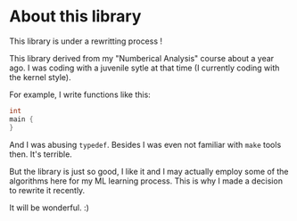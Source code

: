 # About this library

This library is under a rewritting process !

This library derived from my "Numberical Analysis" course about
a year ago. I was coding with a juvenile sytle at that time
(I currently coding with the kernel style).

For example, I write functions like this:

```C
int
main {
}
```

And I was abusing `typedef`. Besides I was even not familiar with
`make` tools then. It's terrible.

But the library is just so good, I like it and I may actually employ
some of the algorithms here for my ML learning process. This is why
I made a decision to rewrite it recently.

It will be wonderful. :)
